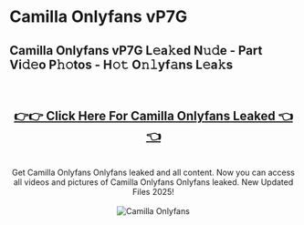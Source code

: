 # Camilla Onlyfans vP7G

<h2>Camilla Onlyfans vP7G  L𝚎a𝚔ed N𝚞𝚍e - Part Vi𝚍𝚎o P𝚑𝚘tos - H𝚘𝚝 O𝚗𝚕yf𝚊ns L𝚎a𝚔s</h2>
<br>
<div align="center">
<h2><a href="https://213.232.235.80/live/video.php?q=camilla-onlyfans" rel="nofollow">👉👉 Click Here For Camilla Onlyfans Leaked 👈👈</a></h2>

<br>
Get Camilla Onlyfans Onlyfans leaked and all content. Now you can access all videos and pictures of Camilla Onlyfans Onlyfans leaked. New Updated Files 2025!
<br>
<br>
<a href="https://213.232.235.80/live/video.php?q=camilla-onlyfans" rel="nofollow" data-target="animated-image.originalLink"><img src="https://i.imgur.com/dJHk4Zq.gif" alt="Camilla Onlyfans" style="max-width: 100%; display: inline-block;" data-target="animated-image.originalImage"></a>
</div>
<br>